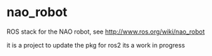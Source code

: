 nao_robot
=========

ROS stack for the NAO robot, see http://www.ros.org/wiki/nao_robot

it is a project to update the pkg for ros2 its a work in progress
